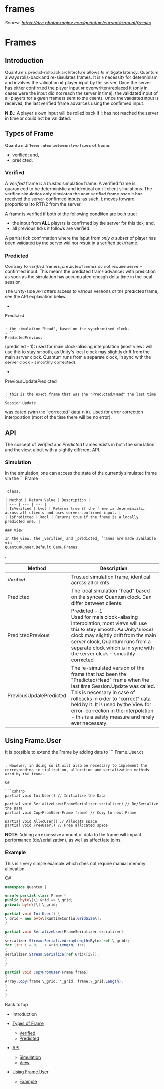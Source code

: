 # frames

_Source: https://doc.photonengine.com/quantum/current/manual/frames_

# Frames

## Introduction

Quantum's predict-rollback architecture allows to mitigate latency. Quantum always rolls-back and re-simulates frames. It is a necessity for determinism and involves the validation of player input by the server. Once the server has either confirmed the player input or overwritten/replaced it (only in cases were the input did not reach the server in time), the validated input of all players for a given frame is sent to the clients. Once the validated input is received, the last verified frame advances using the confirmed input.

**N.B.:** A player's own input will be rolled back if it has not reached the server in time or could not be validated.

## Types of Frame

Quantum differentiates between two types of frame:

- verified; and,
- predicted.

### Verified

A _Verified_ frame is a _trusted_ simulation frame. A verified frame is guaranteed to be deterministic and identical on all client simulations. The verified simulation only simulates the next verified frame once it has received the server-confirmed inputs; as such, it moves forward proportional to RTT/2 from the server.

A frame is verified if both of the following condition are both true:

- the input from **ALL** players is confirmed by the server for this tick; and,
- all previous ticks it follows are verified.

A partial tick confirmation where the input from _only a subset_ of player has been validated by the server will not result in a verified tick/frame.

### Predicted

Contrary to _verified_ frames, _predicted_ frames do not require server-confirmed input. This means the predicted frame advances with prediction as soon as the simulation has accumulated enough delta time in the local session.

The Unity-side API offers access to various versions of the predicted frame, see the API explanation below.

- ```
Predicted
```

: the simulation "head", based on the synchronised clock.
- ```
PredictedPrevious
```

(predicted - 1): used for main clock-aliasing interpolation (most views will use this to stay smooth, as Unity's local clock may slightly drift from the main server clock. Quantum runs from a separate clock, in sync with the server clock - smoothly corrected).
- ```
PreviousUpdatePredicted
```

: this is the exact frame that was the "Predicted/Head" the last time ```
Session.Update
```

was called (with the "corrected" data in it). Used for error correction interpolation (most of the time there will be no error).

## API

The concept of _Verified_ and _Predicted_ frames exists in both the simulation and the view, albeit with a slightly different API.

### Simulation

In the simulation, one can access the state of the currently simulated frame via the ```
Frame
```

 class.

| Method | Return Value | Description |
| --- | --- | --- |
| IsVerified | bool | Returns true if the frame is deterministic across all clients and uses server-confirmed input. |
| IsPredicted | bool | Returns true if the frame is a locally predicted one. |

### View

In the view, the _verified_ and _predicted_ frames are made available via ```
QuantumRunner.Default.Game.Frames
```

.

| Method | Description |
| --- | --- |
| Verified | Trusted simulation frame, identical across all clients. |
| Predicted | The local simulation "head" based on the synced Quantum clock. Can differ between clients. |
| PredictedPrevious | Predicted - 1<br>Used for main clock-aliasing interpolation, most views will use this to stay smooth. As Unity's local clock may slightly drift from the main server clock, Quantum runs from a separate clock which is in sync with the server clock - smoothly corrected |
| PreviousUpdatePredicted | The re-simulated version of the frame that had been the "Predicted/Head" frame when the last time Session.Update was called. This is necessary in case of rollbacks in order to "correct" data held by it. It is used by the View for error-correction in the interpolation - this is a safety measure and rarely ever necessary. |

## Using Frame.User

It is possible to extend the Frame by adding data to ```
Frame.User.cs
```

. However, in doing so it will also be necessary to implement the corresponding initialization, allocation and serialization methods used by the frame.

C#

```csharp
partial void InitUser() // Initialize the Data

partial void SerializeUser(FrameSerializer serializer) // De/Serialize the Data
partial void CopyFromUser(Frame frame) // Copy to next Frame

partial void AllocUser() // Allocate space
partial void FreeUser() // Free allocated space

```

**NOTE**: Adding an excessive amount of data to the frame will impact performance (de/serialization), as well as affect late joins.

### Example

This is a very simple example which does not require manual memory allocation.

C#

```csharp
namespace Quantum {

unsafe partial class Frame {
public byte\[\] Grid => \_grid;
private byte\[\] \_grid;

partial void InitUser() {
\_grid = new byte\[RuntimeConfig.GridSize\];
}

partial void SerializeUser(FrameSerializer serializer)
{
serializer.Stream.SerializeArrayLength<Byte>(ref \_grid);
for (int i = 0; i < Grid.Length; i++)
{
serializer.Stream.Serialize(ref Grid\[i\]);
}
}

partial void CopyFromUser(Frame frame)
{
Array.Copy(frame.\_grid, \_grid, frame.\_grid.Length);
}
}
}

```

Back to top

- [Introduction](#introduction)
- [Types of Frame](#types-of-frame)

  - [Verified](#verified)
  - [Predicted](#predicted)

- [API](#api)

  - [Simulation](#simulation)
  - [View](#view)

- [Using Frame.User](#using-frame.user)
  - [Example](#example)
